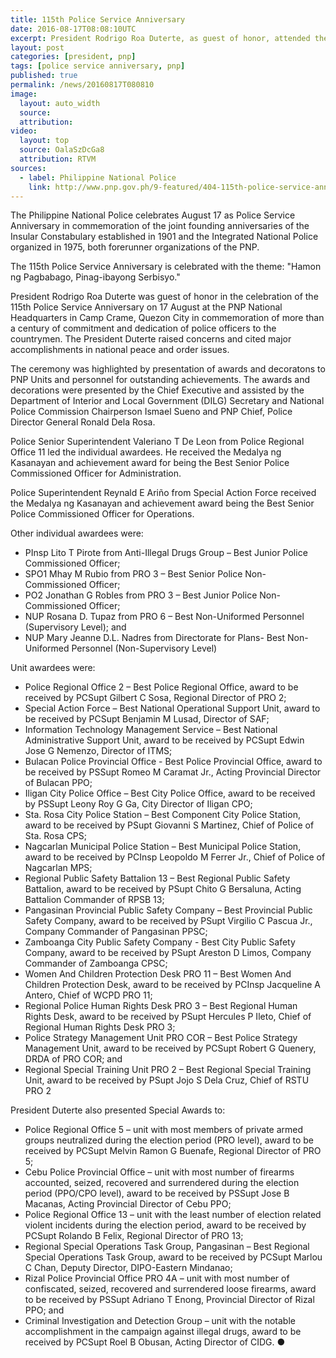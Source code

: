 ```yaml
---
title: 115th Police Service Anniversary
date: 2016-08-17T08:08:10UTC
excerpt: President Rodrigo Roa Duterte, as guest of honor, attended the 115th Police Service Anniversary on 17 August 2016 at the Philippine National Police National Headquarters in Camp Crame, Quezon City.
layout: post
categories: [president, pnp]
tags: [police service anniversary, pnp]
published: true
permalink: /news/20160817T080810
image:
  layout: auto_width
  source: 
  attribution: 
video:
  layout: top
  source: OalaSzDcGa8
  attribution: RTVM
sources:
  - label: Philippine National Police
    link: http://www.pnp.gov.ph/9-featured/404-115th-police-service-anniverssary
---
```


The Philippine National Police celebrates August 17 as Police Service Anniversary in commemoration of the joint founding anniversaries of the Insular Constabulary established in 1901 and the Integrated National Police organized in 1975, both forerunner organizations of the PNP.

The 115th Police Service Anniversary is celebrated with the theme: "Hamon ng Pagbabago, Pinag-ibayong Serbisyo."

President Rodrigo Roa Duterte was guest of honor in the celebration of the 115th Police Service Anniversary on 17 August at the PNP National Headquarters in Camp Crame, Quezon City in commemoration of more than a century of commitment and dedication of police officers to the countrymen.
The President Duterte raised concerns and cited major accomplishments in national peace and order issues.

The ceremony was highlighted by presentation of awards and decoratons to PNP Units and personnel for outstanding achievements.
The awards and decorations were presented by the Chief Executive and assisted by the Department of Interior and Local Government (DILG) Secretary and National Police Commission Chairperson Ismael Sueno and PNP Chief, Police Director General Ronald Dela Rosa.

Police Senior Superintendent Valeriano T De Leon from Police Regional Office 11 led the individual awardees.
He received the Medalya ng Kasanayan and achievement award for being the Best Senior Police Commissioned Officer for Administration.

Police Superintendent Reynald E Ariño from Special Action Force received the Medalya ng Kasanayan and achievement award being the Best Senior Police Commissioned Officer for Operations.

Other individual awardees were:

* PInsp Lito T Pirote from Anti-Illegal Drugs Group – Best Junior Police Commissioned Officer;
* SPO1 Mhay M Rubio from PRO 3 – Best Senior Police Non-Commissioned Officer;
* PO2 Jonathan G Robles from PRO 3 – Best Junior Police Non-Commissioned Officer;
* NUP Rosana D. Tupaz from PRO 6 – Best Non-Uniformed Personnel (Supervisory Level); and
* NUP Mary Jeanne D.L. Nadres from Directorate for Plans- Best Non-Uniformed Personnel (Non-Supervisory Level)

Unit awardees were:

* Police Regional Office 2 – Best Police Regional Office, award to be received by PCSupt Gilbert C Sosa, Regional Director of PRO 2;
* Special Action Force – Best National Operational Support Unit, award to be received by PCSupt Benjamin M Lusad, Director of SAF;
* Information Technology Management Service – Best National Administrative Support Unit, award to be received by PCSupt Edwin Jose G Nemenzo, Director of ITMS;
* Bulacan Police Provincial Office - Best Police Provincial Office, award to be received by PSSupt Romeo M Caramat Jr., Acting Provincial Director of Bulacan PPO;
* Iligan City Police Office – Best City Police Office, award to be received by PSSupt Leony Roy G Ga, City Director of Iligan CPO;
* Sta. Rosa City Police Station – Best Component City Police Station, award to be received by PSupt Giovanni S Martinez, Chief of Police of Sta. Rosa CPS;
* Nagcarlan Municipal Police Station – Best Municipal Police Station, award to be received by PCInsp Leopoldo M Ferrer Jr., Chief of Police of Nagcarlan MPS;
* Regional Public Safety Battalion 13 – Best Regional Public Safety Battalion, award to be received by PSupt Chito G Bersaluna, Acting Battalion Commander of RPSB 13;
* Pangasinan Provincial Public Safety Company – Best Provincial Public Safety Company, award to be received by PSupt Virgilio C Pascua Jr., Company Commander of Pangasinan PPSC;
* Zamboanga City Public Safety Company - Best City Public Safety Company, award to be received by PSupt Areston D Limos, Company Commander of Zamboanga CPSC;
* Women And Children Protection Desk PRO 11 – Best Women And Children Protection Desk, award to be received by PCInsp Jacqueline A Antero, Chief of WCPD PRO 11;
* Regional Police Human Rights Desk PRO 3 – Best Regional Human Rights Desk, award to be received by PSupt Hercules P Ileto, Chief of Regional Human Rights Desk PRO 3;
* Police Strategy Management Unit PRO COR – Best Police Strategy Management Unit, award to be received by PCSupt Robert G Quenery, DRDA of PRO COR; and
* Regional Special Training Unit PRO 2 – Best Regional Special Training Unit, award to be received by PSupt Jojo S Dela Cruz, Chief of RSTU PRO 2

President Duterte also presented Special Awards to:

* Police Regional Office 5 – unit with most members of private armed groups neutralized during the election period (PRO level), award to be received by PCSupt Melvin Ramon G Buenafe, Regional Director of PRO 5;
* Cebu Police Provincial Office – unit with most number of firearms accounted, seized, recovered and surrendered during the election period (PPO/CPO level), award to be received by PSSupt Jose B Macanas, Acting Provincial Director of Cebu PPO;
* Police Regional Office 13 – unit with the least number of election related violent incidents during the election period, award to be received by PCSupt Rolando B Felix, Regional Director of PRO 13;
* Regional Special Operations Task Group, Pangasinan – Best Regional Special Operations Task Group, award to be received by PCSupt Marlou C Chan, Deputy Director, DIPO-Eastern Mindanao;
* Rizal Police Provincial Office PRO 4A – unit with most number of confiscated, seized, recovered and surrendered loose firearms, award to be received by PSSupt Adriano T Enong, Provincial Director of Rizal PPO; and
* Criminal Investigation and Detection Group – unit with the notable accomplishment in the campaign against illegal drugs, award to be received by PCSupt Roel B Obusan, Acting Director of CIDG.
&#x25cf;
